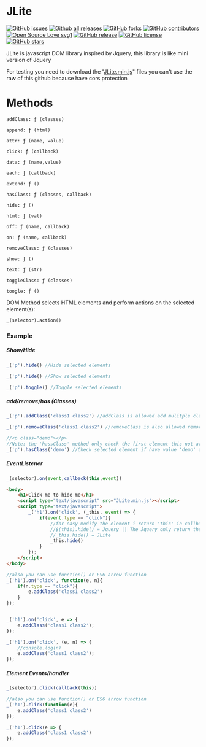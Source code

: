 # JLite

[![GitHub issues](https://img.shields.io/github/issues/PhHitachi/JLite)](https://GitHub.com/PhHitachi/JLite/issues/)
[![Github all releases](https://img.shields.io/github/downloads/Naereen/StrapDown.js/total.svg)](https://github.com/PhHitachi/JLite/releases/)
[![GitHub forks](https://img.shields.io/github/forks/PhHitachi/JLite)](https://GitHub.com/PhHitachi/JLite/network/)
[![GitHub contributors](https://img.shields.io/github/contributors/Naereen/StrapDown.js.svg)](https://GitHub.com/PhHitachi/JLite/graphs/contributors/)
[![Open Source Love svg1](https://badges.frapsoft.com/os/v1/open-source.svg?v=103)](https://github.com/PhHitachi/JLite/tree/master/src)
[![GitHub release](https://img.shields.io/github/release/PhHitachi/JLite)](https://github.com/PhHitachi/JLite/releases/)
[![GitHub license](https://img.shields.io/github/license/PhHitachi/JLite?style=flat-square)](https://github.com/PhHitachi/JLite/blob/master/LICENSE)
[![GitHub stars](https://img.shields.io/github/stars/PhHitachi/JLite)](https://github.com/PhHitachi/JLite/stargazers/)


JLite is javascript DOM library inspired by Jquery, this library is like mini version of Jquery

For testing you need to download the "[JLite.min.js](https://github.com/PhHitachi/JLite/blob/main/JLite.min.js)" files you can't use the raw of this github because have cors protection 


# Methods 

`addClass: ƒ (classes)`

`append: ƒ (html)`

`attr: ƒ (name, value)`

`click: ƒ (callback)`

`data: ƒ (name,value)`

`each: ƒ (callback)`

`extend: ƒ ()`

`hasClass: ƒ (classes, callback)`

`hide: ƒ ()`

`html: ƒ (val)`

`off: ƒ (name, callback)`

`on: ƒ (name, callback)`

`removeClass: ƒ (classes)`

`show: ƒ ()`

`text: ƒ (str)`

`toggleClass: ƒ (classes)`

`toogle: ƒ ()`


DOM Method selects HTML elements and perform actions on the selected element(s):

```
_(selector).action()
```
### Example

<h5>Show/Hide</h5>

```js
_('p').hide() //Hide selected elements

_('p').hide() //Show selected elements

_('p').toggle() //Toggle selected elements
```

<h5>add/remove/has (Classes)</h5>

```js
_('p').addClass('class1 class2') //addClass is allowed add mulitple class

_('p').removeClass('class1 class2') //removeClass is also allowed remove multiple class

//<p class="demo"></p>
//Note: the 'hassClass' method only check the first element this not available to check the multiple elements 
_('p').hasClass('demo') //Check selected element if have value 'demo' and return to true or false
```

<h5>EventListener</h5>

```js
_(selector).on(event,callback(this,event))
```

```html
<body>
  	<h1>Click me to hide me</h1>
	<script type="text/javascript" src="JLite.min.js"></script>
	<script type="text/javascript">
		_('h1').on('click', (_this, event) => {
			if(event.type == "click"){
				//for easy modify the element i return 'this' in callback
				//$(this).hide() = Jquery || The Jquery only return the event in callback
				//_this.hide() = JLite
				_this.hide()
			}
		});
	</script>
</body>
```

```js
//also you can use function() or ES6 arrow function
_('h1').on('click', function(e, n){
	if(n.type == "click"){
		e.addClass('class1 class2')
	}
});


_('h1').on('click', e => {
	e.addClass('class1 class2');
});

_('h1').on('click', (e, n) => {
	//console.log(n)
	e.addClass('class1 class2');
});

```

<h5>Element Events/handler</h5>

```js
_(selector).click(callback(this))
```

```js
//also you can use function() or ES6 arrow function
_('h1').click(function(e){
	e.addClass('class1 class2')
});

_('h1').click(e => {
	e.addClass('class1 class2')
});
```
